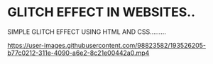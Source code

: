 # GLITCH EFFECT IN WEBSITES..
SIMPLE GLITCH EFFECT USING HTML AND CSS.........

https://user-images.githubusercontent.com/98823582/193526205-b77c0212-311e-4090-a6e2-8c21e00442a0.mp4
